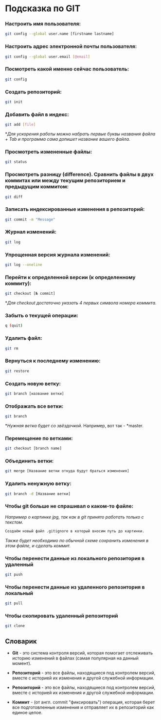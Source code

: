 # Подсказка по GIT  

### Настроить имя пользователя:
```sh
git config --global user.name [firstname lastname]
```
### Настроить адрес электронной почты пользователя:
```sh
git config --global user.email [@email]
```
### Посмотреть какой именно сейчас пользователь:
```sh
git config
```
### Создать репозиторий:
```sh
git init
```
### Добавить файл в индекс:
```sh
git add [file]
```
**Для ускорения работы можно набрать первые буквы названия файла + Tab и программа сама допишет название вашего файла.*
### Просмотреть измененные файлы:
```sh
git status
```
### Просмотреть разницу (difference). Сравнить файлы в двух коммитах или между текущим репозиторием и предыдущим коммитом:
```sh
git diff
```
### Записать индексированные изменения в репозиторий:
```sh
git commit -m "Message"
```
### Журнал изменений:
```sh
git log 
```
### Упрощенная версия журнала изменений: 
```sh 
git log --oneline
```
### Перейти к определенной версии (к определенному коммиту):
```sh
git checkout [№ commit]
```
**Для checkout достаточно указать 4 первых символа номера коммита.*

### Забыть о текущей операции:
```sh
q (quit)
```
### Удалить файл:
```sh
git rm 
```
### Вернуться к последнему изменению:
```sh
git restore
```

### Создать новую ветку:
```sh
git branch [название ветки]
```

### Отображать все ветки:
```sh
git branch 
```
*_Нужная ветка будет со звёздочкой_. Например, вот так - *master.

### Перемещение по ветками:
```sh
git checkout [branch name]
```
### Объединить ветки:
```sh
git merge [Название ветки откуда будут браться изменения]
```
### Удалить ненужную ветку:
```sh
git branch -d [Название ветки]
```
### Чтобы git больше не спрашивал о каком-то файле: 
*Например о картинке jpg, так как в git принято работать только с текстом.*
```sh
Создаём новый файл .gitignore в который вносим путь до картинки.
```
*Также будет необходимо по обычной схеме сохранить изменения в этом файле, и сделать коммит.*

### Чтобы перенести данные из локального репозитория в удаленный
```sh
git push
```
### Чтобы перенести данные из удаленного репозитория в локальный

```sh
git pull
```
### Чтобы скопировать удаленный репозиторий 
```sh
git clone
```




## Словарик
* **Git** - это система контроля версий, которая помогает отслеживать историю изменений в файлах (самая популярная на данный момент).

* **Репозиторий** - это все файлы, находящиеся под контролем версий, вместе с историей их изменения и другой служебной информации.


* **Репозиторий** - это все файлы, находящиеся под контролем версий, вместе с историей их изменения и другой служебной информации.

* **Коммит** - (от англ. commit "фиксировать") операция, которая берет все подготовленные изменения и отправляет их в репозиторий как единое целое.


